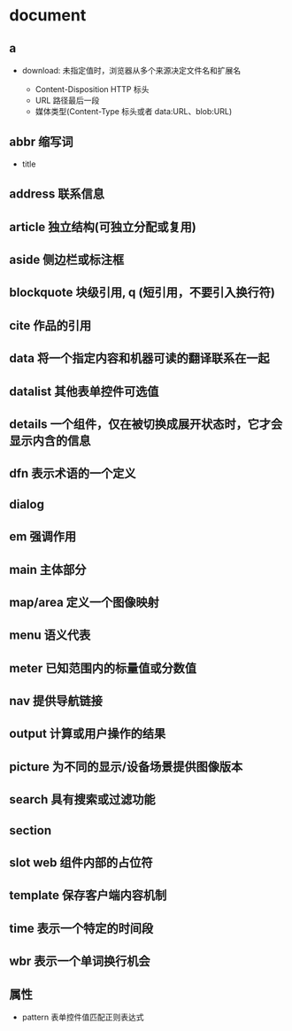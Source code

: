 # document

## a

- download: 未指定值时，浏览器从多个来源决定文件名和扩展名

  - Content-Disposition HTTP 标头
  - URL 路径最后一段
  - 媒体类型(Content-Type 标头或者 data:URL、blob:URL)

## abbr 缩写词

- title

## address 联系信息

## article 独立结构(可独立分配或复用)

## aside 侧边栏或标注框

## blockquote 块级引用, q (短引用，不要引入换行符)

## cite 作品的引用

## data 将一个指定内容和机器可读的翻译联系在一起

## datalist 其他表单控件可选值

## details 一个组件，仅在被切换成展开状态时，它才会显示内含的信息

## dfn 表示术语的一个定义

## dialog

## em 强调作用

## main 主体部分

## map/area 定义一个图像映射

## menu 语义代表

## meter 已知范围内的标量值或分数值

## nav 提供导航链接

## output 计算或用户操作的结果

## picture 为不同的显示/设备场景提供图像版本

## search 具有搜索或过滤功能

## section

## slot  web 组件内部的占位符

## template 保存客户端内容机制

## time 表示一个特定的时间段

## wbr 表示一个单词换行机会

## 属性

- pattern 表单控件值匹配正则表达式
